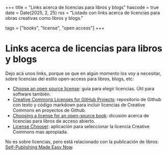 +++
title = "Links acerca de licencias para libros y blogs"
hascode = true
date = Date(2025, 2, 25)
rss = "Listado con links acerca de licencias para obras creativas como libros y blogs."

tags = ["books", "license", "open access"]
+++

# Links acerca de licencias para libros y blogs

Dejo acá unos links, porque se que en algún momento los voy a necesitar, sobre licencias del estilo open-access para libros, blogs, etc:

* [Choose an open source license](https://choosealicense.com/): guía para elegir licencias. Útil para software también.
* [Creative Commons Licenses for GitHub Projects](https://github.com/santisoler/cc-licenses): repositorio de Github con texto y código markdown para incluir licencias de Creative Commons en proyectos de Github.
* [Choosing a license for an open-source book](https://writing.stackexchange.com/questions/14747/choosing-a-license-for-an-open-source-book): dicusión acerca de licencias para libros de acceso abierto.
* [License Chooser](https://chooser-beta.creativecommons.org/): aplicación para seleccionar la licencia Creative Commons mas apropiada.

No es sobre licencias, pero está relacionado con la publicación de libros: [Self-Publishing Made Easy Now](https://www.youtube.com/c/SelfPublishingMadeEasyNow).
